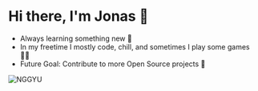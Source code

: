 # Hi there, I'm Jonas 👋

- Always learning something new 🌱
- In my freetime I mostly code, chill, and sometimes I play some games 👨‍💻
- Future Goal: Contribute to more Open Source projects 🚀

![NGGYU](https://user-images.githubusercontent.com/39838608/186977583-47c497eb-1b8f-4854-adf2-96a1306b23a5.png#gh-light-mode-only)
